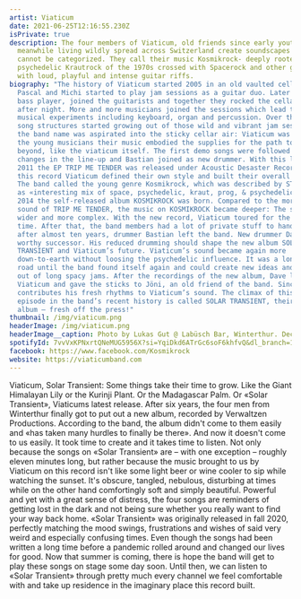```yaml
---
artist: Viaticum
date: 2021-06-25T12:16:55.230Z
isPrivate: true
description: The four members of Viaticum, old friends since early youth, while
  meanwhile living wildly spread across Switzerland create soundscapes which
  cannot be categorized. They call their music Kosmikrock- deeply rooted in
  psychedelic Krautrock of the 1970s crossed with Spacerock and other genres
  with loud, playful and intense guitar riffs.
biography: "The history of Viaticum started 2005 in an old vaulted cellar where
  Pascal and Michi started to play jam sessions as a guitar duo. Later Urs, the
  bass player, joined the guitarists and together they rocked the cellar night
  after night. More and more musicians joined the sessions which lead to wild
  musical experiments including keyboard, organ and percussion. Over the time
  song structures started growing out of those wild and vibrant jam sessions and
  the band name was aspirated into the sticky cellar air: Viaticum was born. For
  the young musicians their music embodied the supplies for the path towards the
  beyond, like the viaticum itself. The first demo songs were followed by some
  changes in the line-up and Bastian joined as new drummer. With this line-up
  2011 the EP TRIP ME TENDER was released under Acoustic Desaster Records. On
  this record Viaticum defined their own style and built their overall Sound.
  The band called the young genre Kosmikrock, which was described by STONEROBIXX
  as «interesting mix of space, psychedelic, kraut, prog, & psychedelic rock».
  2014 the self-released album KOSMIKROCK was born. Compared to the more basic
  sound of TRIP ME TENDER, the music on KOSMIKROCK became deeper: The songs got
  wider and more complex. With the new record, Viaticum toured for the first
  time. After that, the band members had a lot of private stuff to handle and
  after almost ten years, drummer Bastian left the band. New drummer Dave was a
  worthy successor. His reduced drumming should shape the new album SOLAR
  TRANSIENT and Viaticum’s future. Viaticum’s sound became again more
  down-to-earth without loosing the psychedelic influence. It was a long rocky
  road until the band found itself again and could create new ideas and songs
  out of long spacy jams. After the recordings of the new album, Dave left
  Viaticum and gave the sticks to Jöni, an old friend of the band. Since 2019 he
  contributes his fresh rhythms to Viaticum’s sound. The climax of this moved
  episode in the band’s recent history is called SOLAR TRANSIENT, their new
  album – fresh off the press!"
thumbnail: /img/viaticum.png
headerImage: /img/viaticum.png
headerImage__caption: Photo by Lukas Gut @ Labüsch Bar, Winterthur. December 2020
spotifyId: 7vvVxKPNxrtQNeMUG5956X?si=YqiDkd6ATrGc6soF6khfvQ&dl_branch=1
facebook: https://www.facebook.com/Kosmikrock
website: https://viaticumband.com
---
```

Viaticum, Solar Transient: Some things take their time to grow. Like the Giant Himalayan Lily or the Kurinji Plant. Or the Madagascar Palm. Or «Solar Transient», Viaticums latest release. After six years, the four men from Winterthur finally got to put out a new album, recorded by Verwaltzen Productions. According to the band, the album didn't come to them easily and «has taken many hurdles to finally be there». And now it doesn't come to us easily. It took time to create and it takes time to listen. Not only because the songs on «Solar Transient» are – with one exception – roughly eleven minutes long, but rather because the music brought to us by Viaticum on this record isn't like some light beer or wine cooler to sip while watching the sunset. It's obscure, tangled, nebulous, disturbing at times while on the other hand comfortingly soft and simply beautiful. Powerful and yet with a great sense of distress, the four songs are reminders of getting lost in the dark and not being sure whether you really want to find your way back home. «Solar Transient» was originally released in fall 2020, perfectly matching the mood swings, frustrations and wishes of said very weird and especially confusing times. Even though the songs had been written a long time before a pandemic rolled around and changed our lives for good. Now that summer is coming, there is hope the band will get to play these songs on stage some day soon. Until then, we can listen to «Solar Transient» through pretty much every channel we feel comfortable with and take up residence in the imaginary place this record built.